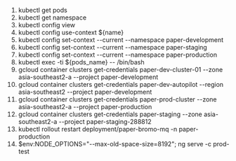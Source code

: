 1. kubectl get pods
2. kubectl get namespace
3. kubectl config view
4. kubectl config use-context ${name}
5. kubectl config set-context --current --namespace paper-development
6. kubectl config set-context --current --namespace paper-staging
7. kubectl config set-context --current --namespace paper-production
8. kubectl exec -ti ${pods_name} -- /bin/bash
9. gcloud container clusters get-credentials paper-dev-cluster-01 --zone asia-southeast2-a --project paper-development
10. gcloud container clusters get-credentials paper-dev-autopilot --region asia-southeast2 --project paper-development
11. gcloud container clusters get-credentials paper-prod-cluster --zone asia-southeast2-a --project paper-production
12. gcloud container clusters get-credentials paper-staging --zone asia-southeast2-a --project paper-staging-288812
13. kubectl rollout restart deployment/paper-bromo-mq -n paper-production
14. $env:NODE_OPTIONS="--max-old-space-size=8192"; ng serve -c prod-test